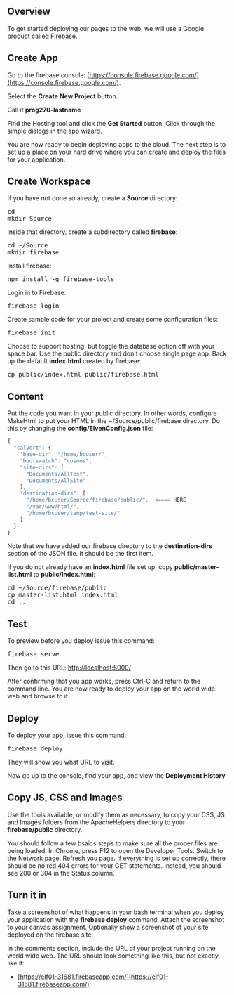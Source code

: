 ## Overview

To get started deploying our pages to the web, we will use a Google product called [Firebase](https://firebase.google.com/).

## Create App

Go to the firebase console: [https://console.firebase.google.com/](https://console.firebase.google.com/).

Select the **Create New Project** button.

Call it **prog270-lastname**

Find the Hosting tool and click the **Get Started** button. Click through the simple dialogs in the app wizard.

You are now ready to begin deploying apps to the cloud. The next step is to set up a place on your hard drive where you can create and deploy the files for your application.

## Create Workspace

If you have not done so already, create a **Source** directory:

<pre>
cd
mkdir Source
</pre>

Inside that directory, create a subdirectory called **firebase**:

<pre>
cd ~/Source
mkdir firebase
</pre>

Install firebase:

<pre>
npm install -g firebase-tools
</pre>

Login in to Firebase:

<pre>
firebase login
</pre>

Create sample code for your project and create some configuration files:

<pre>
firebase init
</pre>

Choose to support hosting, but toggle the database option off with your space bar. Use the public directory and don't choose single page app. Back up the default **index.html** created by firebase:

<pre>
cp public/index.html public/firebase.html
</pre>

## Content

Put the code you want in your public directory. In other words, configure MakeHtml to put your HTML in the ~/Source/public/firebase directory. Do this by changing the **config/ElvenConfig.json** file:

```javascript
{
  "calvert": {
    "base-dir": "/home/bcuser/",
    "bootswatch": "cosmos",
    "site-dirs": [
      "Documents/AllTest",
      "Documents/AllSite"
    ],
    "destination-dirs": [
      "/home/bcuser/Source/firebase/public/",  <==== HERE
      "/var/www/html/",
      "/home/bcuser/temp/test-site/"
    ]
  }
}
```

Note that we have added our firebase directory to the **destination-dirs** section of the JSON file. It should be the first item.

If you do not already have an **index.html** file set up, copy **public/master-list.html** to **public/index.html**:

<pre>
cd ~/Source/firebase/public
cp master-list.html index.html
cd ..
</pre>

## Test

To preview before you deploy issue this command:

<pre>
firebase serve
</pre>

Then go to this URL: [http://localhost:5000/](http://localhost:5000/)

After confirming that you app works, press Ctrl-C and return to the command line. You are now ready to deploy your app on the world wide web and browse to it.

## Deploy

To deploy your app, issue this command:

<pre>
firebase deploy
</pre>

They will show you what URL to visit.

Now go up to the console, find your app, and view the **Deployment History**

## Copy JS, CSS and Images

Use the tools available, or modify them as necessary, to copy your CSS, JS and Images folders from the ApacheHelpers directory to your **firebase/public** directory.

You should follow a few bsaics steps to make sure all the proper files are being loaded. In Chrome, press F12 to open the Developer Tools. Switch to the Network page. Refresh you page. If everything is set up correctly, there should be no red 404 errors for your GET statements. Instead, you should see 200 or 304 in the Status column.

## Turn it in

Take a screenshot of what happens in your bash terminal when you deploy your application with the **firebase deploy** command. Attach the screenshot to your canvas assignment. Optionally show a screenshot of your site deployed on the firebase site.

In the comments section, include the URL of your project running on the world wide web. The URL should look something like this, but not exactly like it:

- [https://elf01-31681.firebaseapp.com/](https://elf01-31681.firebaseapp.com/)
